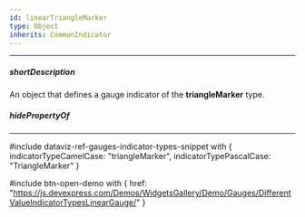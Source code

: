 ```yaml
---
id: linearTriangleMarker
type: Object
inherits: CommonIndicator
---
```

---
##### shortDescription
An object that defines a gauge indicator of the **triangleMarker** type.

##### hidePropertyOf

---
#include dataviz-ref-gauges-indicator-types-snippet with {
    indicatorTypeCamelCase: "triangleMarker",
    indicatorTypePascalCase: "TriangleMarker"
}

#include btn-open-demo with {
    href: "https://js.devexpress.com/Demos/WidgetsGallery/Demo/Gauges/DifferentValueIndicatorTypesLinearGauge/"
}